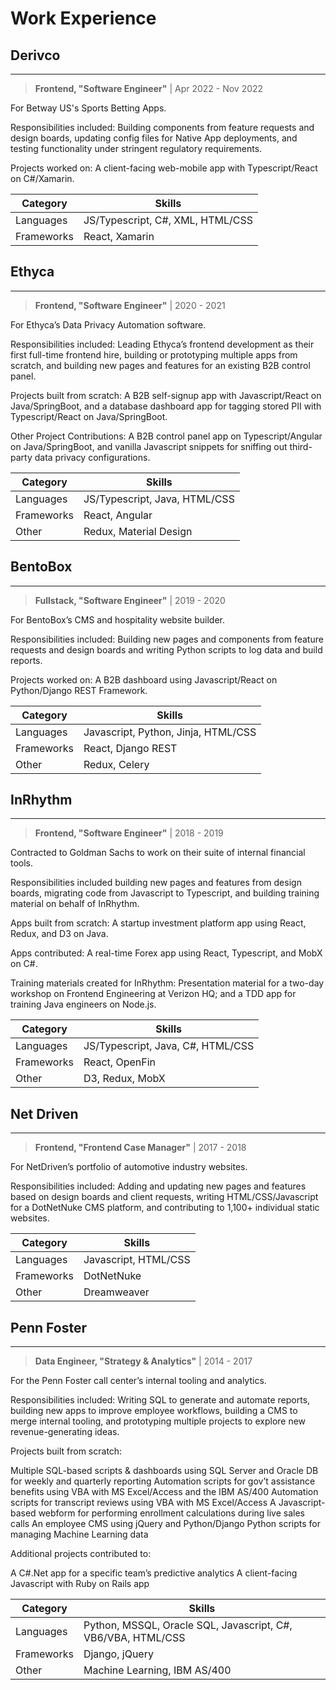 # Work Experience

## Derivco

---

> **Frontend, "Software Engineer"** | Apr 2022 - Nov 2022

For Betway US's Sports Betting Apps.

Responsibilities included: Building components from feature requests and design boards, updating config files for Native App deployments, and testing functionality under stringent regulatory requirements.

Projects worked on: A client-facing web-mobile app with Typescript/React on C#/Xamarin.

| Category | Skills |
| --- | --- |
| Languages | JS/Typescript, C#, XML, HTML/CSS |
| Frameworks | React, Xamarin |

## Ethyca

---

> **Frontend, "Software Engineer"**  | 2020 - 2021

For Ethyca’s Data Privacy Automation software.

Responsibilities included: Leading Ethyca’s frontend development as their first full-time frontend hire, building or prototyping multiple apps from scratch, and building new pages and features for an existing B2B control panel.

Projects built from scratch: A B2B self-signup app with Javascript/React on Java/SpringBoot, and a database dashboard app for tagging stored PII with Typescript/React on Java/SpringBoot.

Other Project Contributions: A B2B control panel app on Typescript/Angular on Java/SpringBoot, and vanilla Javascript snippets for sniffing out third-party data privacy configurations.

| Category | Skills |
| --- | --- |
| Languages | JS/Typescript, Java, HTML/CSS |
| Frameworks | React, Angular |
| Other | Redux, Material Design |

## BentoBox

---

> **Fullstack, "Software Engineer"** | 2019 - 2020

For BentoBox’s CMS and hospitality website builder.

Responsibilities included: Building new pages and components from feature requests and design boards and writing Python scripts to log data and build reports.

Projects worked on: A B2B dashboard using Javascript/React on Python/Django REST Framework.

| Category | Skills |
| --- | --- |
| Languages | Javascript, Python, Jinja, HTML/CSS |
| Frameworks | React, Django REST |
| Other | Redux, Celery |

## InRhythm

---

> **Frontend, "Software Engineer"** | 2018 - 2019

Contracted to Goldman Sachs to work on their suite of internal financial tools.

Responsibilities included building new pages and features from design boards, migrating code from Javascript to Typescript, and building training material on behalf of InRhythm.

Apps built from scratch: A startup investment platform app using React, Redux, and D3 on Java.

Apps contributed: A real-time Forex app using React, Typescript, and MobX on C#.

Training materials created for InRhythm: Presentation material for a two-day workshop on Frontend Engineering at Verizon HQ; and a TDD app for training Java engineers on Node.js.

| Category | Skills |
| --- | --- |
| Languages | JS/Typescript, Java, C#, HTML/CSS |
| Frameworks | React, OpenFin |
| Other | D3, Redux, MobX |

## Net Driven

---

> **Frontend, "Frontend Case Manager"** | 2017 - 2018

For NetDriven’s portfolio of automotive industry websites.

Responsibilities included: Adding and updating new pages and features based on design boards and client requests, writing HTML/CSS/Javascript for a DotNetNuke CMS platform, and contributing to 1,100+ individual static websites.

| Category | Skills |
| --- | --- |
| Languages | Javascript, HTML/CSS |
| Frameworks | DotNetNuke |
| Other | Dreamweaver |

## Penn Foster

---

> **Data Engineer, "Strategy & Analytics"** | 2014 - 2017

For the Penn Foster call center’s internal tooling and analytics.

Responsibilities included: Writing SQL to generate and automate reports, building new apps to improve employee workflows, building a CMS to merge internal tooling, and prototyping multiple projects to explore new revenue-generating ideas.

Projects built from scratch:

Multiple SQL-based scripts & dashboards using SQL Server and Oracle DB for weekly and quarterly reporting
Automation scripts for gov’t assistance benefits using VBA with MS Excel/Access and the IBM AS/400
Automation scripts for transcript reviews using VBA with MS Excel/Access
A Javascript-based webform for performing enrollment calculations during live sales calls
An employee CMS using jQuery and Python/Django
Python scripts for managing Machine Learning data

Additional projects contributed to:

A C#.Net app for a specific team’s predictive analytics
A client-facing Javascript with Ruby on Rails app

| Category | Skills |
| --- | --- |
| Languages | Python, MSSQL, Oracle SQL, Javascript, C#, VB6/VBA, HTML/CSS |
| Frameworks | Django, jQuery |
| Other | Machine Learning, IBM AS/400 |
